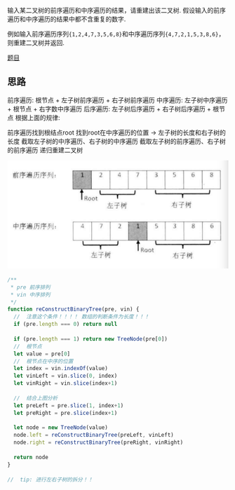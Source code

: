 输入某二叉树的前序遍历和中序遍历的结果，请重建出该二叉树. 假设输入的前序遍历和中序遍历的结果中都不含重复的数字. 

例如输入前序遍历序列`{1,2,4,7,3,5,6,8}`和中序遍历序列`{4,7,2,1,5,3,8,6}`，则重建二叉树并返回. 

[题目](https://leetcode.cn/problems/construct-binary-tree-from-preorder-and-inorder-traversal/description/)

## 思路

前序遍历: 根节点 + 左子树前序遍历 + 右子树前序遍历
中序遍历: 左子树中序遍历 + 根节点 + 右字数中序遍历
后序遍历: 左子树后序遍历 + 右子树后序遍历 + 根节点
根据上面的规律: 

前序遍历找到根结点root
找到root在中序遍历的位置 -> 左子树的长度和右子树的长度
截取左子树的中序遍历、右子树的中序遍历
截取左子树的前序遍历、右子树的前序遍历
递归重建二叉树

![Alt text](../../images/重建二叉树.png)

```js
/**
 * pre 前序排列
 * vin 中序排列
 */
function reConstructBinaryTree(pre, vin) {
  //  注意这个条件！！！！ 数组的判断条件为长度！！！
  if (pre.length === 0) return null

  if (pre.length === 1) return new TreeNode(pre[0])
  //  根节点
  let value = pre[0]
  //  根节点在中序的位置
  let index = vin.indexOf(value)
  let vinLeft = vin.slice(0, index)
  let vinRight = vin.slice(index+1)

  //  结合上图分析
  let preLeft = pre.slice(1, index+1)
  let preRight = pre.slice(index+1)

  let node = new TreeNode(value)
  node.left = reConstructBinaryTree(preLeft, vinLeft)
  node.right = reConstructBinaryTree(preRight, vinRight)

  return node 
}

//  tip: 进行左右子树的拆分！！

```